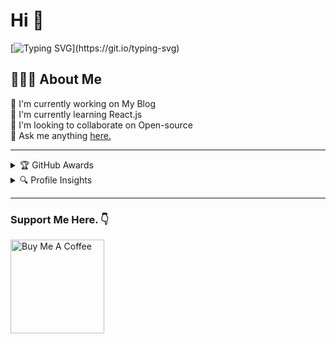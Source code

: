 <h1> Hi 👋</h1>

[![Typing SVG](https://readme-typing-svg.herokuapp.com?lines=Front-End+Developer+from+India.;Javascript+Enthusiast;and+Technopreneur!;Nice+to+meet+you...)](https://git.io/typing-svg)

<h2>🧑🏻‍💻 About Me</h2>

🔭 I'm currently working on My Blog <br>
🤹 I'm currently learning React.js <br>
👯 I'm looking to collaborate on Open-source <br>
💬 Ask me anything [here.](https://github.com/SujalShah3234/SujalShah3234/issues) <br>

---

<details>
  <summary>🏆 GitHub Awards</summary><br>
  <img width=800 alt="Sujal Shah | Github Awards" src="https://github-profile-trophy.vercel.app/?username=sujalshah3234&theme=gruvbox&no-frame=true&margin-w=15" />
</details>

<details>
  <summary>🔍 Profile Insights</summary>
  <p align="center">
    <img alt="Sujal Shah | Profile Views" src="https://enw4zvq5ga1ahs6.m.pipedream.net" />
  </p>
  <a href="https://github.com/sujalshah3234github-readme-activity-graph">
    <img alt="Sujal's Activity Graph" src="https://activity-graph.herokuapp.com/graph?username=sujalshah3234&bg_color=0D1117&color=5BCDEC&line=5BCDEC&point=FFFFFF&hide_border=true" />
  </a>
</details>

---

### Support Me Here. :point_down:

<a href="https://www.buymeacoffee.com/sujal" target="_blank">
  <img src="https://cdn.buymeacoffee.com/buttons/default-yellow.png" alt="Buy Me A Coffee" width="150" >
</a>
